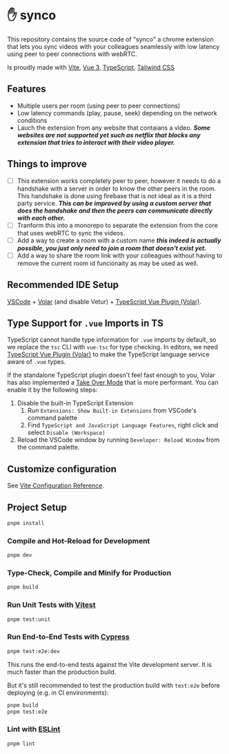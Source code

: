 # ✋ synco

This repository contains the source code of "synco" a chrome extension that lets you sync videos with your colleagues seamlessly with low latency using peer to peer connections with webRTC.

Is proudly made with [Vite](https://vitejs.dev/), [Vue 3](https://v3.vuejs.org/), [TypeScript](https://www.typescriptlang.org/), [Tailwind CSS](https://tailwindcss.com/)

## Features
- Multiple users per room (using peer to peer connections)
- Low latency commands (play, pause, seek) depending on the network conditions
- Lauch the extension from any website that contaians a video. ___Some websites are not supported yet such as netflix that blocks any extension that tries to interact with their video player.___

## Things to improve
- [ ] This extension works completely peer to peer, however it needs to do a handshake with a server in order to know the other peers in the room. This handshake is done using firebase that is not ideal as it is a third party service. ___This can be improved by using a custom server that does the handshake and then the peers can communicate directly with each other.___
- [ ] Tranform this into a monorepo to separate the extension from the core that uses webRTC to sync the videos.
- [ ] Add a way to create a room with a custom name ___this indeed is actually possible, you just only need to join a room that doesn't exist yet.___
- [ ] Add a way to share the room link with your colleagues without having to remove the current room id funcionaity as may be used as well.

## Recommended IDE Setup

[VSCode](https://code.visualstudio.com/) + [Volar](https://marketplace.visualstudio.com/items?itemName=Vue.volar) (and disable Vetur) + [TypeScript Vue Plugin (Volar)](https://marketplace.visualstudio.com/items?itemName=Vue.vscode-typescript-vue-plugin).

## Type Support for `.vue` Imports in TS

TypeScript cannot handle type information for `.vue` imports by default, so we replace the `tsc` CLI with `vue-tsc` for type checking. In editors, we need [TypeScript Vue Plugin (Volar)](https://marketplace.visualstudio.com/items?itemName=Vue.vscode-typescript-vue-plugin) to make the TypeScript language service aware of `.vue` types.

If the standalone TypeScript plugin doesn't feel fast enough to you, Volar has also implemented a [Take Over Mode](https://github.com/johnsoncodehk/volar/discussions/471#discussioncomment-1361669) that is more performant. You can enable it by the following steps:

1. Disable the built-in TypeScript Extension
    1) Run `Extensions: Show Built-in Extensions` from VSCode's command palette
    2) Find `TypeScript and JavaScript Language Features`, right click and select `Disable (Workspace)`
2. Reload the VSCode window by running `Developer: Reload Window` from the command palette.

## Customize configuration

See [Vite Configuration Reference](https://vitejs.dev/config/).

## Project Setup

```sh
pnpm install
```

### Compile and Hot-Reload for Development

```sh
pnpm dev
```

### Type-Check, Compile and Minify for Production

```sh
pnpm build
```

### Run Unit Tests with [Vitest](https://vitest.dev/)

```sh
pnpm test:unit
```

### Run End-to-End Tests with [Cypress](https://www.cypress.io/)

```sh
pnpm test:e2e:dev
```

This runs the end-to-end tests against the Vite development server.
It is much faster than the production build.

But it's still recommended to test the production build with `test:e2e` before deploying (e.g. in CI environments):

```sh
pnpm build
pnpm test:e2e
```

### Lint with [ESLint](https://eslint.org/)

```sh
pnpm lint
```
